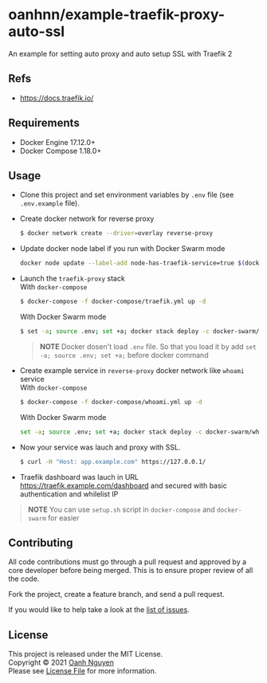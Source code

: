 # oanhnn/example-traefik-proxy-auto-ssl

An example for setting auto proxy and auto setup SSL with Traefik 2

## Refs

- https://docs.traefik.io/

## Requirements

- Docker Engine 17.12.0+
- Docker Compose 1.18.0+

## Usage

- Clone this project and set environment variables by `.env` file (see `.env.example` file).

- Create docker network for reverse proxy
  ```bash
  $ docker network create --driver=overlay reverse-proxy
  ```

- Update docker node label if you run with Docker Swarm mode
  ```bash
  docker node update --label-add node-has-traefik-service=true $(docker info -f '{{.Swarm.NodeID}}') > /dev/null
  ```

- Launch the `traefik-proxy` stack   
  With `docker-compose`
  ```bash
  $ docker-compose -f docker-compose/traefik.yml up -d
  ```
  With Docker Swarm mode
  ```bash
  $ set -a; source .env; set +a; docker stack deploy -c docker-swarm/traefik.yml
  ```
  > **NOTE** Docker dosen't load `.env` file. So that you load it by add `set -a; source .env; set +a;` before docker command

- Create example service in `reverse-proxy` docker network like `whoami` service   
  With `docker-compose`
  ```bash
  $ docker-compose -f docker-compose/whoami.yml up -d
  ```
  With Docker Swarm mode
  ```bash
  set -a; source .env; set +a; docker stack deploy -c docker-swarm/whoami.yml
  ```

- Now your service was lauch and proxy with SSL.
  ```bash
  $ curl -H "Host: app.example.com" https://127.0.0.1/
  ```

- Traefik dashboard was lauch in URL https://traefik.example.com/dashboard and secured with basic authentication and whilelist IP

> **NOTE** You can use `setup.sh` script in `docker-compose` and `docker-swarm` for easier

## Contributing

All code contributions must go through a pull request and approved by a core developer before being merged. 
This is to ensure proper review of all the code.

Fork the project, create a feature branch, and send a pull request.

If you would like to help take a look at the [list of issues](https://github.com/oanhnn/example-traefik-proxy-auto-ssl/issues).

## License

This project is released under the MIT License.   
Copyright © 2021 [Oanh Nguyen](https://github.com/oanhnn)   
Please see [License File](https://github.com/oanhnn/example-traefik-proxy-auto-ssl/blob/master/LICENSE) for more information.
